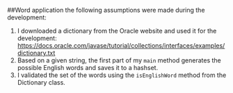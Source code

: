 ##Word application
the following assumptions were made during the development:
1) I downloaded a dictionary from the Oracle website and used it for the development: https://docs.oracle.com/javase/tutorial/collections/interfaces/examples/dictionary.txt
2) Based on a given string, the first part of my `main` method generates the possible English words and saves it to a hashset.
3) I validated the set of the words using the `isEnglishWord` method from the Dictionary class.
